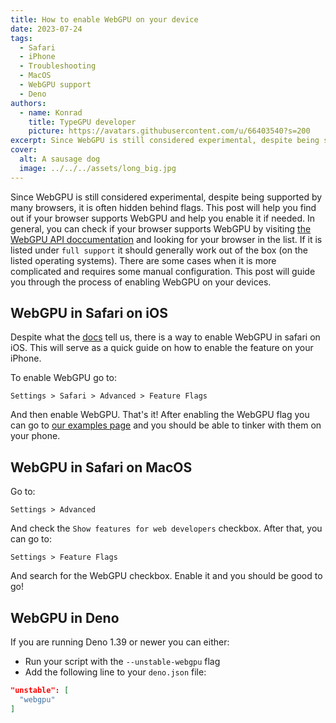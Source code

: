 ```yaml
---
title: How to enable WebGPU on your device
date: 2023-07-24
tags:
  - Safari
  - iPhone
  - Troubleshooting
  - MacOS
  - WebGPU support
  - Deno
authors:
  - name: Konrad
    title: TypeGPU developer
    picture: https://avatars.githubusercontent.com/u/66403540?s=200
excerpt: Since WebGPU is still considered experimental, despite being supported by many browsers, it is often hidden behind flags. This post will help you find out if your browser supports WebGPU and help you enable it if needed.
cover:
  alt: A sausage dog
  image: ../../../assets/long_big.jpg
---
```


Since WebGPU is still considered experimental, despite being supported by
many browsers, it is often hidden behind flags.
This post will help you find out if your browser supports WebGPU
and help you enable it if needed.
In general, you can check if your browser supports WebGPU by visiting [the WebGPU API doccumentation](https://developer.mozilla.org/en-US/docs/Web/API/WebGPU_API#browser_compatibility)
and looking for your browser in the list. If it is listed under `full support` it should generally work out of the box (on the listed operating systems).
There are some cases when it is more complicated and requires some manual configuration.
This post will guide you through the process of enabling WebGPU on your devices.

## WebGPU in Safari on iOS
Despite what the [docs](https://developer.mozilla.org/en-US/docs/Web/API/WebGPU_API#browser_compatibility)
tell us, there is a way to enable WebGPU in safari on iOS.
This will serve as a quick guide on how to enable the feature on your iPhone.

To enable WebGPU go to:
```
Settings > Safari > Advanced > Feature Flags
```
And then enable WebGPU.
That's it! After enabling the WebGPU flag you can go to [our examples page](https://docs.swmansion.com/TypeGPU/examples/)
and you should be able to tinker with them on your phone.

## WebGPU in Safari on MacOS

Go to:
```
Settings > Advanced
```
And check the `Show features for web developers` checkbox.
After that, you can go to:
```
Settings > Feature Flags
```
And search for the WebGPU checkbox.
Enable it and you should be good to go!

## WebGPU in Deno

If you are running Deno 1.39 or newer you can either:
- Run your script with the `--unstable-webgpu` flag
- Add the following line to your `deno.json` file:
```json
"unstable": [
  "webgpu"
]
```
